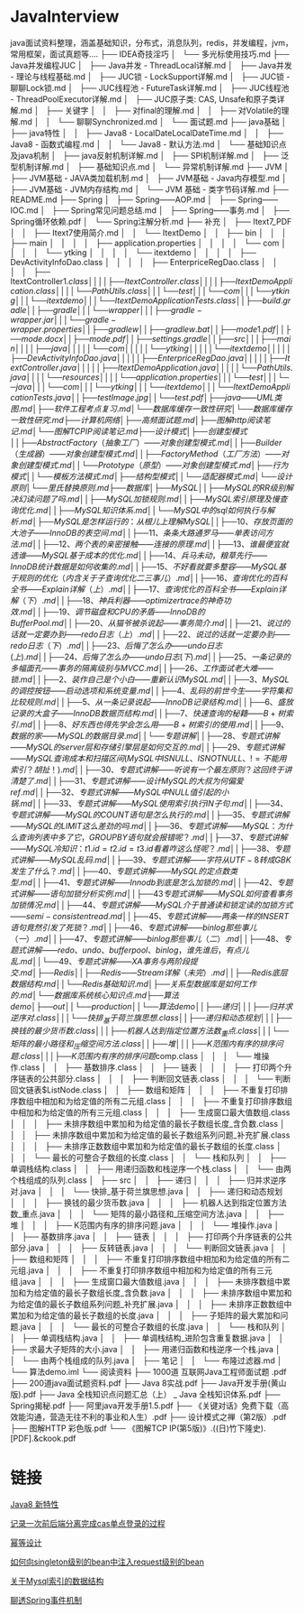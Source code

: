 # JavaInterview

java面试资料整理，涵盖基础知识，分布式，消息队列，redis，并发编程，jvm，常用框架，面试真题等....
├── IDEA奇技淫巧
│   └── 多光标使用技巧.md
├── Java并发编程JUC
│   ├── Java并发 - ThreadLocal详解.md
│   ├── Java并发 - 理论与线程基础.md
│   ├── JUC锁 - LockSupport详解.md
│   ├── JUC锁 - 聊聊Lock锁.md
│   ├── JUC线程池 - FutureTask详解.md
│   ├── JUC线程池 - ThreadPoolExecutor详解.md
│   ├── JUC原子类: CAS, Unsafe和原子类详解.md
│   ├── 关键字
│   │   ├── 对final的理解.md
│   │   ├── 对Volatile的理解.md
│   │   └── 聊聊Synchronized.md
│   └── 面试题.md
├── java基础
│   ├── java特性
│   │   ├── Java8 - LocalDateLocalDateTime.md
│   │   ├── Java8 - 函数式编程.md
│   │   └── Java8 - 默认方法.md
│   └── 基础知识点及java机制
│       ├── java反射机制详解.md
│       ├── SPI机制详解.md
│       ├── 泛型机制详解.md
│       ├── 基础知识点.md
│       └── 异常机制详解.md
├── JVM
│   ├── JVM基础 - JAVA类加载机制.md
│   ├── JVM基础 - Java内存模型.md
│   ├── JVM基础 - JVM内存结构.md
│   └── JVM 基础 - 类字节码详解.md
├── README.md
├── Spring
│   ├── Spring——AOP.md
│   ├── Spring——IOC.md
│   ├── Spring常见问题总结.md
│   ├── Spring——事务.md
│   ├── Spring循环依赖.pdf
│   └── Spring注解分析.md
├── 补充
│   ├── Itext7_PDF
│   │   ├── Itext7使用简介.md
│   │   └── ItextDemo
│   │       ├── bin
│   │       │   ├── main
│   │       │   │   ├── application.properties
│   │       │   │   └── com
│   │       │   │       └── ytking
│   │       │   │           └── itextdemo
│   │       │   │               ├── DevActivityInfoDao.class
│   │       │   │               ├── EnterpriceRegDao.class
│   │       │   │               ├── ItextController$1.class
│   │       │   │               ├── ItextController.class
│   │       │   │               ├── ItextDemoApplication.class
│   │       │   │               └── PathUtils.class
│   │       │   └── test
│   │       │       └── com
│   │       │           └── ytking
│   │       │               └── itextdemo
│   │       │                   └── ItextDemoApplicationTests.class
│   │       ├── build.gradle
│   │       ├── gradle
│   │       │   └── wrapper
│   │       │       ├── gradle-wrapper.jar
│   │       │       └── gradle-wrapper.properties
│   │       ├── gradlew
│   │       ├── gradlew.bat
│   │       ├── mode1.pdf
│   │       ├── mode.docx
│   │       ├── mode.pdf
│   │       ├── settings.gradle
│   │       ├── src
│   │       │   ├── main
│   │       │   │   ├── java
│   │       │   │   │   └── com
│   │       │   │   │       └── ytking
│   │       │   │   │           └── itextdemo
│   │       │   │   │               ├── DevActivityInfoDao.java
│   │       │   │   │               ├── EnterpriceRegDao.java
│   │       │   │   │               ├── ItextController.java
│   │       │   │   │               ├── ItextDemoApplication.java
│   │       │   │   │               └── PathUtils.java
│   │       │   │   └── resources
│   │       │   │       └── application.properties
│   │       │   └── test
│   │       │       └── java
│   │       │           └── com
│   │       │               └── ytking
│   │       │                   └── itextdemo
│   │       │                       └── ItextDemoApplicationTests.java
│   │       ├── testImage.jpg
│   │       └── test.pdf
│   ├── java——UML类图.md
│   ├── 软件工程考点复习.md
│   └── 数据库缓存一致性研究
│       └── 数据库缓存一致性研究.md
├── 计算机网络
│   ├── 高频面试题.md
│   ├── 图解http阅读笔记.md
│   └── 图解TCPIP阅读笔记.md
├── 设计模式
│   ├── 创建型模式
│   │   ├── Abstract Factory（抽象工厂）——对象创建型模式.md
│   │   ├── Builder（生成器）——对象创建型模式.md
│   │   ├── Factory Method（工厂方法）——对象创建型模式.md
│   │   └── Prototype（原型）——对象创建型模式.md
│   ├── 行为模式
│   │   └── 模板方法模式.md
│   ├── 结构型模式
│   │   └── 适配器模式.md
│   └── 设计原则
│       └── 里氏替换原则.md
├── 数据库
│   ├── MySQL
│   │   ├── MySQL的RR级别解决幻读问题了吗.md
│   │   ├── MySQL加锁规则.md
│   │   ├── MySQL索引原理及慢查询优化.md
│   │   ├── MySQL知识体系.md
│   │   └── MySQL中的sql如何执行与解析.md
│   ├── MySQL是怎样运行的：从根儿上理解MySQL
│   │   ├── 10、存放页面的大池子 —— InnoDB 的表空间.md
│   │   ├── 11、条条大路通罗马 —— 单表访问方法.md
│   │   ├── 12、两个表的亲密接触 —— 连接的原理.md
│   │   ├── 13、谁最便宜就选谁 —— MySQL 基于成本的优化.md
│   │   ├── 14、兵马未动，粮草先行 —— InnoDB 统计数据是如何收集的.md
│   │   ├── 15、不好看就要多整容 —— MySQL 基于规则的优化（内含关于子查询优化二三事儿）.md
│   │   ├── 16、查询优化的百科全书 —— Explain 详解（上）.md
│   │   ├── 17、查询优化的百科全书 —— Explain 详解（下）.md
│   │   ├── 18、神兵利器 —— optimizer trace 的神奇功效.md
│   │   ├── 19、调节磁盘和CPU的矛盾 —— InnoDB 的 Buffer Pool.md
│   │   ├── 20、从猫爷被杀说起 —— 事务简介.md
│   │   ├── 21、说过的话就一定要办到 —— redo 日志（上）.md
│   │   ├── 22、说过的话就一定要办到 —— redo 日志（下）.md
│   │   ├── 23、后悔了怎么办 —— undo 日志 (上).md
│   │   ├── 24、后悔了怎么办 —— undo 日志 (下).md
│   │   ├── 25、一条记录的多幅面孔 —— 事务的隔离级别与MVCC.md
│   │   ├── 26、工作面试老大难 —— 锁.md
│   │   ├── 2、装作自己是个小白 —— 重新认识MySQL.md
│   │   ├── 3、MySQL的调控按钮 —— 启动选项和系统变量.md
│   │   ├── 4、乱码的前世今生 —— 字符集和比较规则.md
│   │   ├── 5、从一条记录说起—— InnoDB 记录结构.md
│   │   ├── 6、盛放记录的大盒子 —— InnoDB 数据页结构.md
│   │   ├── 7、快速查询的秘籍 —— B+ 树索引.md
│   │   ├── 8、好东西也得先学会怎么用 —— B+ 树索引的使用.md
│   │   ├── 9、数据的家 —— MySQL 的数据目录.md
│   │   └── 专题讲解
│   │       ├── 28、专题式讲解 —— MySQL的server层和存储引擎层是如何交互的.md
│   │       ├── 29、专题式讲解 —— MySQL查询成本和扫描区间(MySQL中IS NULL、IS NOT NULL、!=不能用索引？胡扯！).md
│   │       ├── 30、专题式讲解 —— 听说有一个最左原则？这回终于讲清楚了.md
│   │       ├── 31、专题式讲解 —— 设计MySQL的大叔为何偏爱ref.md
│   │       ├── 32、专题式讲解 —— MySQL中NULL值引起的小锅.md
│   │       ├── 33、专题式讲解 —— MySQL使用索引执行IN子句.md
│   │       ├── 34、专题式讲解 —— MySQL的COUNT语句是怎么执行的.md
│   │       ├── 35、专题式讲解 —— MySQL的LIMIT这么差劲的吗.md
│   │       ├── 36、专题式讲解 —— MySQL：为什么查询列表中多了它，GROUP BY语句就会报错呢？.md
│   │       ├── 37、专题式讲解 —— MySQL冷知识：t1.id=t2.id=t3.id看着咋这么怪呢？.md
│   │       ├── 38、专题式讲解 —— MySQL乱码.md
│   │       ├── 39、专题式讲解 —— 字符从UTF-8转成GBK发生了什么？.md
│   │       ├── 40、专题式讲解 —— MySQL的定点数类型.md
│   │       ├── 41、专题式讲解 —— Innodb到底是怎么加锁的.md
│   │       ├── 42、专题式讲解 —— 语句加锁分析实例.md
│   │       ├── 43专题式讲解 —— MySQL如何查看事务加锁情况.md
│   │       ├── 44、专题式讲解 —— MySQL介于普通读和锁定读的加锁方式—— semi-consistent read.md
│   │       ├── 45、专题式讲解 —— 两条一样的INSERT语句竟然引发了死锁？.md
│   │       ├── 46、专题式讲解 —— binlog那些事儿（一）.md
│   │       ├── 47、专题式讲解 —— binlog那些事儿（二）.md
│   │       ├── 48、专题式讲解 —— redo、undo、buffer pool、binlog，谁先谁后，有点儿乱.md
│   │       └── 49、专题式讲解 —— XA事务与两阶段提交.md
│   ├── Redis
│   │   ├── Redis——Stream详解（未完）.md
│   │   ├── Redis底层数据结构.md
│   │   └── Redis基础知识.md
│   ├── 关系型数据库是如何工作的.md
│   └── 数据库系统核心知识点.md
├── 算法demo
│   ├── out
│   │   └── production
│   │       └── 算法demo
│   │           ├── 递归
│   │           │   ├── 归并求逆序对.class
│   │           │   └── 快排_基于荷兰旗思想.class
│   │           ├── 递归和动态规划
│   │           │   ├── 换钱的最少货币数.class
│   │           │   ├── 机器人达到指定位置方法数_重点.class
│   │           │   └── 矩阵的最小路径和_压缩空间方法.class
│   │           ├── 堆
│   │           │   ├── K范围内有序的排序问题.class
│   │           │   ├── K范围内有序的排序问题$comp.class
│   │           │   └── 堆操作.class
│   │           ├── 基数排序.class
│   │           ├── 链表
│   │           │   ├── 打印两个升序链表的公共部分.class
│   │           │   ├── 判断回文链表.class
│   │           │   └── 判断回文链表$ListNode.class
│   │           ├── 数组和矩阵
│   │           │   ├── 不重复打印排序数组中相加和为给定值的所有二元组.class
│   │           │   ├── 不重复打印排序数组中相加和为给定值的所有三元组.class
│   │           │   ├── 生成窗口最大值数组.class
│   │           │   ├── 未排序数组中累加和为给定值的最长子数组长度_含负数.class
│   │           │   ├── 未排序数组中累加和为给定值的最长子数组系列问题_补充扩展.class
│   │           │   ├── 未排序正数数组中累加和为给定值的最长子数组的长度.class
│   │           │   └── 最长的可整合子数组的长度.class
│   │           └── 栈和队列
│   │               ├── 单调栈结构.class
│   │               ├── 用递归函数和栈逆序一个栈.class
│   │               └── 由两个栈组成的队列.class
│   ├── src
│   │   ├── 递归
│   │   │   ├── 归并求逆序对.java
│   │   │   └── 快排_基于荷兰旗思想.java
│   │   ├── 递归和动态规划
│   │   │   ├── 换钱的最少货币数.java
│   │   │   ├── 机器人达到指定位置方法数_重点.java
│   │   │   └── 矩阵的最小路径和_压缩空间方法.java
│   │   ├── 堆
│   │   │   ├── K范围内有序的排序问题.java
│   │   │   └── 堆操作.java
│   │   ├── 基数排序.java
│   │   ├── 链表
│   │   │   ├── 打印两个升序链表的公共部分.java
│   │   │   ├── 反转链表.java
│   │   │   └── 判断回文链表.java
│   │   ├── 数组和矩阵
│   │   │   ├── 不重复打印排序数组中相加和为给定值的所有二元组.java
│   │   │   ├── 不重复打印排序数组中相加和为给定值的所有三元组.java
│   │   │   ├── 生成窗口最大值数组.java
│   │   │   ├── 未排序数组中累加和为给定值的最长子数组长度_含负数.java
│   │   │   ├── 未排序数组中累加和为给定值的最长子数组系列问题_补充扩展.java
│   │   │   ├── 未排序正数数组中累加和为给定值的最长子数组的长度.java
│   │   │   ├── 子矩阵的最大累加和问题.java
│   │   │   └── 最长的可整合子数组的长度.java
│   │   └── 栈和队列
│   │       ├── 单调栈结构.java
│   │       ├── 单调栈结构_进阶包含重复数据.java
│   │       ├── 求最大子矩阵的大小.java
│   │       ├── 用递归函数和栈逆序一个栈.java
│   │       └── 由两个栈组成的队列.java
│   ├── 笔记
│   │   └── 布隆过滤器.md
│   └── 算法demo.iml
└── 阅读资料
    ├── 1000道 互联网Java工程师面试题 .pdf
    ├── 200道java面试题资料.pdf
    ├── Java 8实战.pdf
    ├── Java开发手册(黄山版).pdf
    ├── Java 全栈知识点问题汇总（上） _ Java 全栈知识体系.pdf
    ├── Spring揭秘.pdf
    ├── 阿里java开发手册1.5.pdf
    ├── 《关键对话》免费下载（高效能沟通，营造无往不利的事业和人生）.pdf
    ├── 设计模式之禅（第2版）.pdf
    ├── 图解HTTP 彩色版.pdf
    └── 《图解TCP IP(第5版)》.((日)竹下隆史).[PDF].&ckook.pdf

# 链接

[Java8 新特性](https://mp.weixin.qq.com/s/ojyl7B6PiHaTWADqmUq2rw)

[记录一次前后端分离完成cas单点登录的过程](https://juejin.cn/post/7068922646448046094)

[幂等设计](https://mp.weixin.qq.com/s?__biz=Mzg3NzU5NTIwNg==&mid=2247497427&idx=1&sn=2ed160c9917ad989eee1ac60d6122855&chksm=cf2229faf855a0ecf5eb34c7335acdf6420426490ee99fc2b602d54ff4ffcecfdab24eeab0a3&token=529683793&lang=zh_CN#rd)

[如何向singleton级别的bean中注入request级别的bean](https://juejin.cn/post/7070290856967667742)

[关于Mysql索引的数据结构](https://www.modb.pro/db/404375)

[聊透Spring事件机制](https://juejin.cn/post/7140849555607650335)
